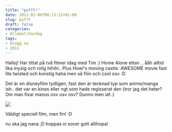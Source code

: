```yaml
---
title: "pufft!"
date: 2011-01-06T00:13:12+01:00
slug: pufft
draft: false
categories:
- Allmänt/Vardag
tags:
- blogg.se
- 2011
---
```

Halloj! Har tittat på två filmer idag med Tim :) Home Alone ettan .. ååh alltid lika mysig och rolig hihihi.. Plus Howl's moving castle. AWESOME movie fast lite twisted och konstig haha men så fiiin och cool osv :D  
  
Det är en disneyfilm tydligen, fast den är tecknad typ som anime/manga ish.. det var en kines eller ngt som hade regisserat den (tror jag det heter? Om man fixar manus osv osv osv? Dunno men iaf..)  
  
![](/assets/images/blogg.se/howl-s-moving-castle-howls-moving-castle-913538_1024_768_125711790.jpg)  
  
  
Väldigt speciell film, men fin! :D  
  
nu ska jag nana ;D hoppas ni sover gott allihopa!